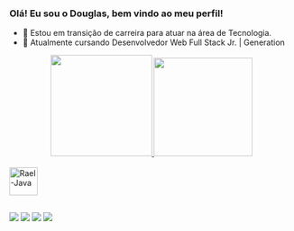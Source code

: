 ### Olá! Eu sou o Douglas, bem vindo ao meu perfil!

- 🔭 Estou em transição de carreira para atuar na área de Tecnologia.
- 🌱 Atualmente cursando Desenvolvedor Web Full Stack Jr. | Generation 

<div align="center">
  <a href="https://github.com/Santos-Douglas">
  <img height="180em" src="https://github-readme-stats.vercel.app/api?username=Santos-Douglas&show_icons=true&theme=dracula&include_all_commits=true&count_private=true"/>
  <img height="175em" src="https://github-readme-stats.vercel.app/api/top-langs/?username=Santos-Douglas&layout=compact&langs_count=7&theme=dracula"/>
</div>
  
  <div style="display: inline_block"><br>
<img align="center" alt="Rael-Java" height="50" width="50" src="https://cdn.jsdelivr.net/gh/devicons/devicon/icons/java/java-original.svg" />
</div>
  
  ##
  
<div>
  <a href="https://www.linkedin.com/in/douglasmichelsantos/" target="_blank"><img src="https://img.shields.io/badge/LinkedIn-0077B5?style=for-the-badge&logo=linkedin&logoColor=white" target="_blank"></a>
  <a href="https://discord.gg/953662598837059595" target="_blank"><img src="https://img.shields.io/badge/Discord-7289DA?style=for-the-badge&logo=discord&logoColor=white" target="_blank"></a>
  <a href = "mailto:douglasmc922@gmail.com"><img src="https://img.shields.io/badge/-Gmail-%23333?style=for-the-badge&logo=gmail&logoColor=white" target="_blank"></a>
  <a href="https://instagram.com/__santosdouglas" target="_blank"><img src="https://img.shields.io/badge/-Instagram-%23E4405F?style=for-the-badge&logo=instagram&logoColor=white" target="_blank"></a>
  
</div>
